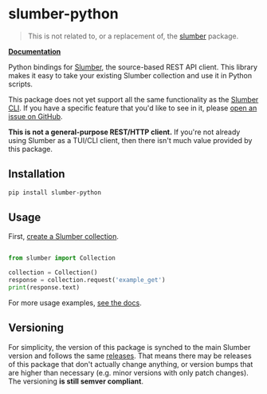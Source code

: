 # slumber-python

> This is not related to, or a replacement of, the [slumber](https://pypi.org/project/slumber/) package.

[**Documentation**](https://slumber.lucaspickering.me/integration/python.html)

Python bindings for [Slumber](https://slumber.lucaspickering.me/), the source-based REST API client. This library makes it easy to take your existing Slumber collection and use it in Python scripts.

This package does not yet support all the same functionality as the [Slumber CLI](https://slumber.lucaspickering.me/user_guide/cli/index.html). If you have a specific feature that you'd like to see in it, please [open an issue on GitHub](https://github.com/LucasPickering/slumber/issues/new/choose).

**This is not a general-purpose REST/HTTP client.** If you're not already using Slumber as a TUI/CLI client, then there isn't much value provided by this package.

## Installation

```sh
pip install slumber-python
```

## Usage

First, [create a Slumber collection](https://slumber.lucaspickering.me/getting_started.html).

```py

from slumber import Collection

collection = Collection()
response = collection.request('example_get')
print(response.text)
```

For more usage examples, [see the docs](https://slumber.lucaspickering.me/integration/python.html).

## Versioning

For simplicity, the version of this package is synched to the main Slumber version and follows the same [releases](https://github.com/LucasPickering/slumber/releases). That means there may be releases of this package that don't actually change anything, or version bumps that are higher than necessary (e.g. minor versions with only patch changes). The versioning **is still semver compliant**.
